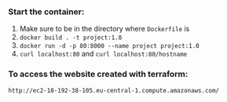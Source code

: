 ### Start the container: 
1. Make sure to be in the directory where `Dockerfile` is
2. `docker build . -t project:1.0`
3. `docker run -d -p 80:8000 --name project project:1.0`
4. `curl localhost:80` and `curl localhost:80/hostname`

### To access the website created with terraform:
`http://ec2-18-192-38-105.eu-central-1.compute.amazonaws.com/`